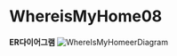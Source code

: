 # WhereisMyHome08




**ER다이어그램**
![WhereIsMyHomeerDiagram](https://user-images.githubusercontent.com/50399088/205724126-c5898c2f-a648-4492-83c0-f1d516fe0f1f.png)
